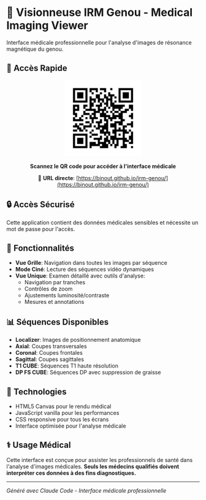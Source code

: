 # 🏥 Visionneuse IRM Genou - Medical Imaging Viewer

Interface médicale professionnelle pour l'analyse d'images de résonance magnétique du genou.

## 🚀 Accès Rapide

<div align="center">
  <img src="irm-genou-qr.png" alt="QR Code pour accès direct" width="200" height="200">
  
  **Scannez le QR code pour accéder à l'interface médicale**
  
  🔗 **URL directe**: [https://binout.github.io/irm-genou/](https://binout.github.io/irm-genou/)
</div>

## 🔒 Accès Sécurisé

Cette application contient des données médicales sensibles et nécessite un mot de passe pour l'accès.

## 🎯 Fonctionnalités

- **Vue Grille**: Navigation dans toutes les images par séquence
- **Mode Ciné**: Lecture des séquences vidéo dynamiques  
- **Vue Unique**: Examen détaillé avec outils d'analyse:
  - Navigation par tranches
  - Contrôles de zoom
  - Ajustements luminosité/contraste
  - Mesures et annotations

## 📊 Séquences Disponibles

- **Localizer**: Images de positionnement anatomique
- **Axial**: Coupes transversales
- **Coronal**: Coupes frontales
- **Sagittal**: Coupes sagittales
- **T1 CUBE**: Séquences T1 haute résolution
- **DP FS CUBE**: Séquences DP avec suppression de graisse

## 🔧 Technologies

- HTML5 Canvas pour le rendu médical
- JavaScript vanilla pour les performances
- CSS responsive pour tous les écrans
- Interface optimisée pour l'analyse médicale

## ⚕️ Usage Médical

Cette interface est conçue pour assister les professionnels de santé dans l'analyse d'images médicales. 
**Seuls les médecins qualifiés doivent interpréter ces données à des fins diagnostiques.**

---

*Généré avec Claude Code - Interface médicale professionnelle*